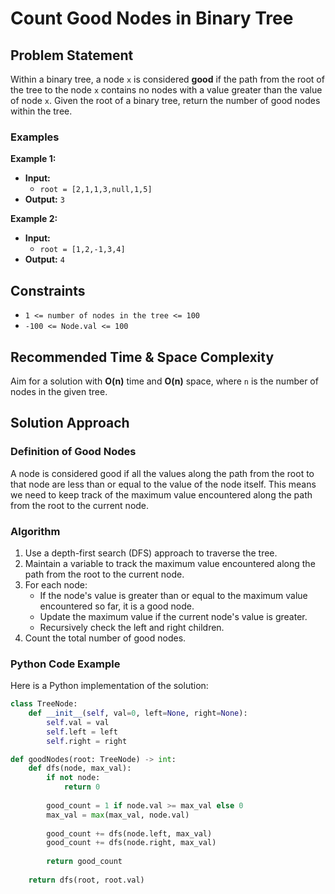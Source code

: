 # Count Good Nodes in Binary Tree

## Problem Statement

Within a binary tree, a node `x` is considered **good** if the path from the root of the tree to the node `x` contains no nodes with a value greater than the value of node `x`. Given the root of a binary tree, return the number of good nodes within the tree.

### Examples

**Example 1:**

- **Input:** 
  - `root = [2,1,1,3,null,1,5]`
- **Output:** `3`

**Example 2:**

- **Input:** 
  - `root = [1,2,-1,3,4]`
- **Output:** `4`

## Constraints

- `1 <= number of nodes in the tree <= 100`
- `-100 <= Node.val <= 100`

## Recommended Time & Space Complexity

Aim for a solution with **O(n)** time and **O(n)** space, where `n` is the number of nodes in the given tree.

## Solution Approach

### Definition of Good Nodes

A node is considered good if all the values along the path from the root to that node are less than or equal to the value of the node itself. This means we need to keep track of the maximum value encountered along the path from the root to the current node.

### Algorithm

1. Use a depth-first search (DFS) approach to traverse the tree.
2. Maintain a variable to track the maximum value encountered along the path from the root to the current node.
3. For each node:
   - If the node's value is greater than or equal to the maximum value encountered so far, it is a good node.
   - Update the maximum value if the current node's value is greater.
   - Recursively check the left and right children.
4. Count the total number of good nodes.

### Python Code Example

Here is a Python implementation of the solution:

```python
class TreeNode:
    def __init__(self, val=0, left=None, right=None):
        self.val = val
        self.left = left
        self.right = right

def goodNodes(root: TreeNode) -> int:
    def dfs(node, max_val):
        if not node:
            return 0
        
        good_count = 1 if node.val >= max_val else 0
        max_val = max(max_val, node.val)
        
        good_count += dfs(node.left, max_val)
        good_count += dfs(node.right, max_val)
        
        return good_count
    
    return dfs(root, root.val)
